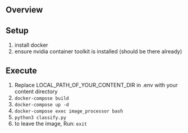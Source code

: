 ## Overview

## Setup
1. install docker
2. ensure nvidia container toolkit is installed (should be there already)

## Execute
1. Replace LOCAL_PATH_OF_YOUR_CONTENT_DIR in .env with your content directory
2. `docker-compose build`
3. `docker-compose up -d`
4. `docker-compose exec image_processor bash`
5. `python3 classify.py`
6. to leave the image, Run: `exit`